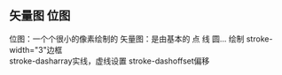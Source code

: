 ## 矢量图 位图
位图：一个个很小的像素绘制的
矢量图：是由基本的 点 线 圆... 绘制
stroke-width="3"边框  
stroke-dasharray实线，虚线设置 
stroke-dashoffset偏移
